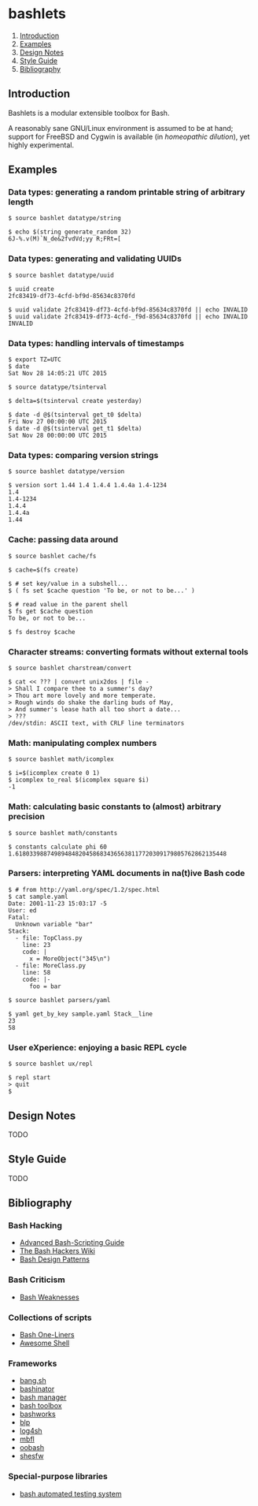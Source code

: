 # bashlets

1. [Introduction](#introduction)
2. [Examples](#examples)
3. [Design Notes](#design-notes)
4. [Style Guide](#style-guide)
5. [Bibliography](#bibliography)


## Introduction

Bashlets is a modular extensible toolbox for Bash.

A reasonably sane GNU/Linux environment is assumed to be at hand; support for FreeBSD and Cygwin is available (in _homeopathic dilution_), yet highly experimental.


## Examples

### Data types: generating a random printable string of arbitrary length

	$ source bashlet datatype/string

	$ echo $(string generate_random 32)
	6J-%.v(M)`N_de&2fvdVd;yy R;FRt=[

### Data types: generating and validating UUIDs

	$ source bashlet datatype/uuid

	$ uuid create
	2fc83419-df73-4cfd-bf9d-85634c8370fd

	$ uuid validate 2fc83419-df73-4cfd-bf9d-85634c8370fd || echo INVALID
	$ uuid validate 2fc83419-df73-4cfd-_f9d-85634c8370fd || echo INVALID
	INVALID

### Data types: handling intervals of timestamps

	$ export TZ=UTC
	$ date
	Sat Nov 28 14:05:21 UTC 2015

	$ source datatype/tsinterval

	$ delta=$(tsinterval create yesterday)

	$ date -d @$(tsinterval get_t0 $delta)
	Fri Nov 27 00:00:00 UTC 2015
	$ date -d @$(tsinterval get_t1 $delta)
	Sat Nov 28 00:00:00 UTC 2015

### Data types: comparing version strings

	$ source bashlet datatype/version

	$ version sort 1.44 1.4 1.4.4 1.4.4a 1.4-1234
	1.4
	1.4-1234
	1.4.4
	1.4.4a
	1.44

### Cache: passing data around

	$ source bashlet cache/fs

	$ cache=$(fs create)

	$ # set key/value in a subshell...
	$ ( fs set $cache question 'To be, or not to be...' )

	$ # read value in the parent shell
	$ fs get $cache question
	To be, or not to be...

	$ fs destroy $cache

### Character streams: converting formats without external tools

	$ source bashlet charstream/convert

	$ cat << ??? | convert unix2dos | file -
	> Shall I compare thee to a summer's day?
	> Thou art more lovely and more temperate.
	> Rough winds do shake the darling buds of May,
	> And summer's lease hath all too short a date...
	> ???
	/dev/stdin: ASCII text, with CRLF line terminators

### Math: manipulating complex numbers

	$ source bashlet math/icomplex

	$ i=$(icomplex create 0 1)
	$ icomplex to_real $(icomplex square $i)
	-1

### Math: calculating basic constants to (almost) arbitrary precision

	$ source bashlet math/constants

	$ constants calculate phi 60
	1.618033988749894848204586834365638117720309179805762862135448

### Parsers: interpreting YAML documents in na(t)ive Bash code

	$ # from http://yaml.org/spec/1.2/spec.html
	$ cat sample.yaml
	Date: 2001-11-23 15:03:17 -5
	User: ed
	Fatal:
	  Unknown variable "bar"
	Stack:
	  - file: TopClass.py
	    line: 23
	    code: |
	      x = MoreObject("345\n")
	  - file: MoreClass.py
	    line: 58
	    code: |-
	      foo = bar

	$ source bashlet parsers/yaml

	$ yaml get_by_key sample.yaml Stack__line
	23
	58

### User eXperience: enjoying a basic REPL cycle

	$ source bashlet ux/repl

	$ repl start
	> quit
	$


## Design Notes

TODO

## Style Guide

TODO

## Bibliography

### Bash Hacking

- [Advanced Bash-Scripting Guide](http://www.tldp.org/LDP/abs/html/index.html)
- [The Bash Hackers Wiki](http://wiki.bash-hackers.org/)
- [Bash Design Patterns](http://stackoverflow.com/questions/78497/design-patterns-or-best-practices-for-shell-scripts)

### Bash Criticism

- [Bash Weaknesses](http://mywiki.wooledge.org/BashWeaknesses)

### Collections of scripts

- [Bash One-Liners](http://bashoneliners.com/)
- [Awesome Shell](https://github.com/alebcay/awesome-shell)

### Frameworks

- [bang.sh](https://github.com/bashlets/bangsh)
- [bashinator](https://github.com/wschlich/bashinator)
- [bash manager](https://github.com/lingtalfi/bashmanager)
- [bash toolbox](https://github.com/hallison/bash-toolbox)
- [bashworks](https://github.com/jpic/bashworks)
- [blp](https://github.com/mikelking/blp)
- [log4sh](https://sites.google.com/a/forestent.com/projects/log4sh)
- [mbfl](https://github.com/marcomaggi/mbfl)
- [oobash](https://github.com/domachine/oobash)
- [shesfw](https://code.google.com/archive/p/shesfw/)

### Special-purpose libraries

- [bash automated testing system](https://github.com/sstephenson/bats)
